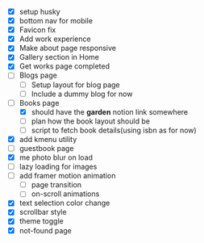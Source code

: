 - [x] setup husky
- [x] bottom nav for mobile
- [x] Favicon fix
- [x] Add work experience
- [x] Make about page responsive
- [x] Gallery section in Home
- [x] Get works page completed
- [ ] Blogs page
  - [ ] Setup layout for blog page
  - [ ] Include a dummy blog for now
- [ ] Books page
  - [x] should have the **garden** notion link somewhere
  - [ ] plan how the book layout should be
  - [ ] script to fetch book details(using isbn as for now)
- [x] add kmenu utility
- [ ] guestbook page
- [x] me photo blur on load
- [ ] lazy loading for images
- [ ] add framer motion animation
  - [ ] page transition
  - [ ] on-scroll animations
- [x] text selection color change
- [x] scrollbar style
- [x] theme toggle
- [x] not-found page
